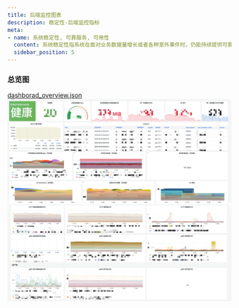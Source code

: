```yaml
---
title: 后端监控图表
description: 稳定性-后端监控指标
meta:
- name: 系统稳定性, 可靠服务, 可用性
  content: 系统稳定性指系统在面对业务数据量增长或者各种意外事件时，仍能持续提供可靠服务的能力
  sidebar_position: 5
---
```


### 总览图
[dashborad_overview.json](https://github.com/shimo-open/shimo-doc/blob/master/co/column/sla/monitor_be_dashboard_overview.json)
![img.png](../../image/sla/monitor_be_dashboard1.png)
![img.png](../../image/sla/monitor_be_dashboard2.png)

